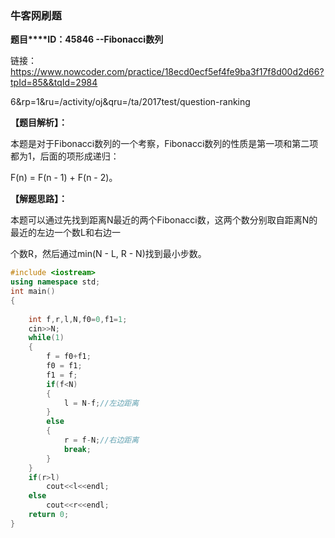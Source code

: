 ### 牛客网刷题

**题目****ID：45846 --Fibonacci数列**

链接：https://www.nowcoder.com/practice/18ecd0ecf5ef4fe9ba3f17f8d00d2d66?tpId=85&&tqId=2984

6&rp=1&ru=/activity/oj&qru=/ta/2017test/question-ranking

**【题目解析】：**

本题是对于Fibonacci数列的一个考察，Fibonacci数列的性质是第一项和第二项都为1，后面的项形成递归：

F(n) = F(n - 1) + F(n - 2)。

**【解题思路】：**

本题可以通过先找到距离N最近的两个Fibonacci数，这两个数分别取自距离N的最近的左边一个数L和右边一

个数R，然后通过min(N - L, R - N)找到最小步数。

```cpp
#include <iostream>
using namespace std;
int main()
{
    
    int f,r,l,N,f0=0,f1=1;
    cin>>N;
    while(1)
    {
        f = f0+f1;
        f0 = f1;
        f1 = f;
        if(f<N)
        {
            l = N-f;//左边距离
        }
        else
        {
            r = f-N;//右边距离
            break;
        }
    }
    if(r>l)
        cout<<l<<endl;
    else
        cout<<r<<endl;
    return 0;
}
```

